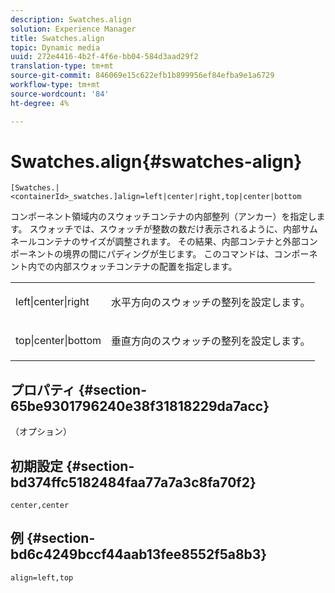 ```yaml
---
description: Swatches.align
solution: Experience Manager
title: Swatches.align
topic: Dynamic media
uuid: 272e4416-4b2f-4f6e-bb04-584d3aad29f2
translation-type: tm+mt
source-git-commit: 846069e15c622efb1b899956ef84efba9e1a6729
workflow-type: tm+mt
source-wordcount: '84'
ht-degree: 4%

---
```



# Swatches.align{#swatches-align}

`[Swatches.|<containerId>_swatches.]align=left|center|right,top|center|bottom`

コンポーネント領域内のスウォッチコンテナの内部整列（アンカー）を指定します。 スウォッチでは、スウォッチが整数の数だけ表示されるように、内部サムネールコンテナのサイズが調整されます。 その結果、内部コンテナと外部コンポーネントの境界の間にパディングが生じます。 このコマンドは、コンポーネント内での内部スウォッチコンテナの配置を指定します。

<table id="table_58D88FF5F83A4ABA928695B5AFF97354"> 
 <tbody> 
  <tr> 
   <td> <p> <span class="codeph"> left|center|right</span> </p> </td> 
   <td> <p> 水平方向のスウォッチの整列を設定します。 </p> </td> 
  </tr> 
  <tr> 
   <td> <p><span class="codeph"> top|center|bottom</span> </p> </td> 
   <td> <p> 垂直方向のスウォッチの整列を設定します。 </p> </td> 
  </tr> 
 </tbody> 
</table>

## プロパティ {#section-65be9301796240e38f31818229da7acc}

（オプション）

## 初期設定 {#section-bd374ffc5182484faa77a7a3c8fa70f2}

`center,center`

## 例 {#section-bd6c4249bccf44aab13fee8552f5a8b3}

`align=left,top`
